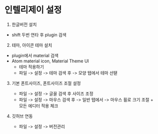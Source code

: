 # 인텔리제이 설정

1. 한글버전 설치
- shift 두번 연타 후 plugin 검색

2. 테마, 아이콘 테마 설치
- plugin에서 material 검색
- Atom material icon, Material Theme UI
    - 테마 적용하기
    - 파일 -> 설정 -> 테마 검색 후 -> 모양 탭에서 테마 선탣
  
3. 기본 폰트사이즈, 폰트사이즈 조절 설정
    - 파일 -> 설정 -> 글꼴 검색 후 사이즈 조정
    - 파일 -> 설정 -> 마우스 검색 후 -> 일반 탭에서 -> 마우스 휠로 크기 조절 + 모든 에디터 적용 체크

4. 깃허브 연동
    - 파일 -> 설정 -> 버전관리
